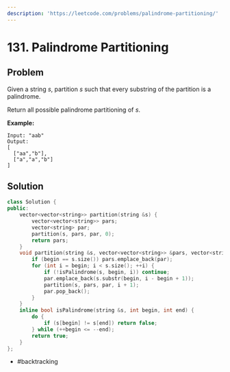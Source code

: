 ```yaml
---
description: 'https://leetcode.com/problems/palindrome-partitioning/'
---
```


# 131. Palindrome Partitioning

## Problem

Given a string _s_, partition _s_ such that every substring of the partition is a palindrome.

Return all possible palindrome partitioning of _s_.

**Example:**

```text
Input: "aab"
Output:
[
  ["aa","b"],
  ["a","a","b"]
]
```

## Solution

```cpp
class Solution {
public:
    vector<vector<string>> partition(string &s) {
        vector<vector<string>> pars;
        vector<string> par;
        partition(s, pars, par, 0);
        return pars;
    }
    void partition(string &s, vector<vector<string>> &pars, vector<string> &par, int begin) {
        if (begin == s.size()) pars.emplace_back(par);
        for (int i = begin; i < s.size(); ++i) {
            if (!isPalindrome(s, begin, i)) continue;
            par.emplace_back(s.substr(begin, i - begin + 1));
            partition(s, pars, par, i + 1);
            par.pop_back();
        }
    }
    inline bool isPalindrome(string &s, int begin, int end) {
        do {
            if (s[begin] != s[end]) return false;
        } while (++begin <= --end);
        return true;
    }
};
```

* \#backtracking

